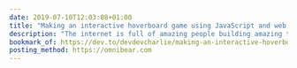 ```yaml
---
date: 2019-07-10T12:03:08+01:00
title: "Making an interactive hoverboard game using JavaScript and web sockets"
description: "The internet is full of amazing people building amazing things, including this! I'm so inspired by projects like this."
bookmark_of: https://dev.to/devdevcharlie/making-an-interactive-hoverboard-game-using-javascript-and-web-sockets-379j
posting_method: https://omnibear.com
---
```

